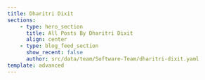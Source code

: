```yaml
---
title: Dharitri Dixit
sections:
    - type: hero_section
      title: All Posts By Dharitri Dixit
      align: center
    - type: blog_feed_section
      show_recent: false
      author: src/data/team/Software-Team/dharitri-dixit.yaml
template: advanced
---
```

